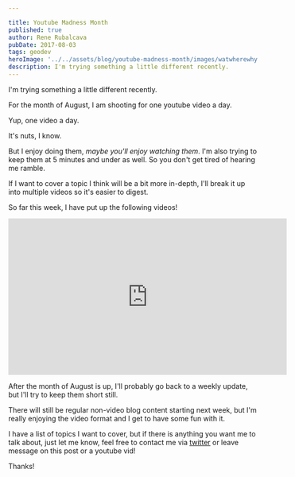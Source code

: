 ```yaml
---

title: Youtube Madness Month
published: true
author: Rene Rubalcava
pubDate: 2017-08-03
tags: geodev
heroImage: '../../assets/blog/youtube-madness-month/images/watwherewhy.jpg'
description: I'm trying something a little different recently.
---
```


I'm trying something a little different recently.

For the month of August, I am shooting for one youtube video a day.

Yup, one video a day.

It's nuts, I know.

But I enjoy doing them, _maybe you'll enjoy watching them_. I'm also trying to
keep them at 5 minutes and under as well. So you don't get tired of hearing me
ramble.

If I want to cover a topic I think will be a bit more in-depth, I'll break it up
into multiple videos so it's easier to digest.

So far this week, I have put up the following videos!

<lite-youtube videoid="HZMZhBEOH_g"></lite-youtube>

<lite-youtube videoid="WKlaCLXNOTY"></lite-youtube>

<lite-youtube videoid="Hf73bELkP4s"></lite-youtube>

<iframe width="560" height="315" src="https://www.youtube.com/embed/xJai_5-liBA" frameborder="0" allowfullscreen></iframe>

After the month of August is up, I'll probably go back to a weekly update, but
I'll try to keep them short still.

There will still be regular non-video blog content starting next week, but I'm
really enjoying the video format and I get to have some fun with it.

I have a list of topics I want to cover, but if there is anything you want me to
talk about, just let me know, feel free to contact me via
[twitter](https://twitter.com/odoenet) or leave message on this post or a
youtube vid!

Thanks!
